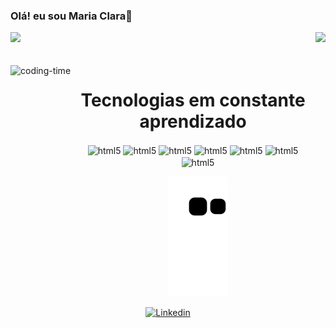 ### Olá! eu sou Maria Clara👋


<div>
  
  <img  height="180em" src="https://github-readme-stats.vercel.app/api?username=Mariacfagundes&show_icons=true&theme=dark&include_all_commits=true&count_private=true"/>
  <img align="right" height="180em" src="https://github-readme-stats.vercel.app/api/top-langs/?username=Mariacfagundes&layout=compact&langs_count=16&theme=dark"/>
</div>
<br>

<div  align="center"> 
  <div style="display: inline_block"><br>
    <img align="left" height="250" alt="coding-time" src="code.gif">
    <h1 align="center"> Tecnologias em constante aprendizado </h1>
    <img align="center" alt=html5   src="https://img.shields.io/badge/C%23-239120?style=for-the-badge&logo=c-sharp&logoColor=white">
    <img align="center" alt=html5  src="https://img.shields.io/badge/Java-ED8B00?style=for-the-badge&logo=openjdk&logoColor=white">
    <img align="center" alt=html5  src="https://img.shields.io/badge/HTML5-E34F26?style=for-the-badge&logo=html5&logoColor=white">
    <img align="center" alt=html5  src="https://img.shields.io/badge/CSS3-1572B6?style=for-the-badge&logo=css3&logoColor=white">
    <img align="center" alt=html5  src="https://img.shields.io/badge/JavaScript-F7DF1E?style=for-the-badge&logo=javascript&logoColor=black">
    <img align="center" alt=html5  src="https://img.shields.io/badge/Spring-6DB33F?style=for-the-badge&logo=spring&logoColor=white">
    <img align="center" alt=html5  src="https://img.shields.io/badge/Microsoft_Azure-0089D6?style=for-the-badge&logo=microsoft-azure&logoColor=white">
      
   </div>
    
  
![Snake animation](https://github.com/Mariacfagundes/Mariacfagundes/blob/output/github-contribution-grid-snake.svg)



[![Linkedin](https://img.shields.io/badge/LinkedIn-0077B5?style=for-the-badge&logo=linkedin&logoColor=white)](https://www.linkedin.com/in/maria-clara-fagundes-32027680/)





